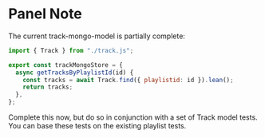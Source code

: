 # Panel Note

The current track-mongo-model is partially complete:

~~~javascript
import { Track } from "./track.js";

export const trackMongoStore = {
  async getTracksByPlaylistId(id) {
    const tracks = await Track.find({ playlistid: id }).lean();
    return tracks;
  },
};
~~~

Complete this now, but do so in conjunction with a set of Track model tests. You can base these tests on the existing playlist tests.
